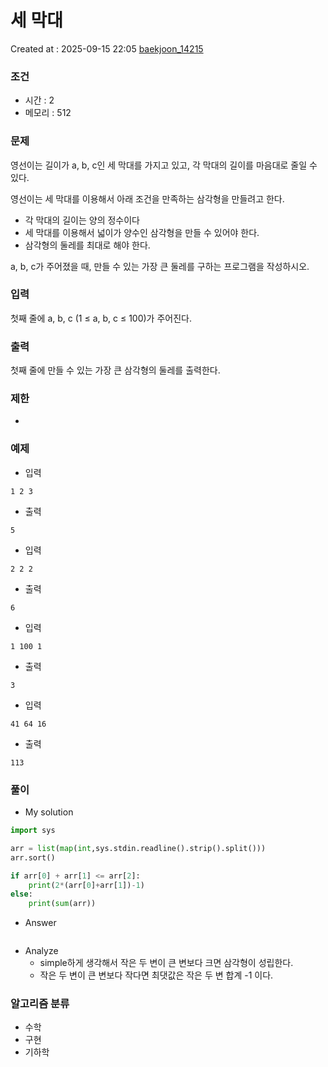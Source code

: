 # 세 막대
Created at : 2025-09-15 22:05
[baekjoon_14215](https://www.acmicpc.net/problem/14215)
### 조건
- 시간 : 2
- 메모리 : 512
### 문제
영선이는 길이가 a, b, c인 세 막대를 가지고 있고, 각 막대의 길이를 마음대로 줄일 수 있다.

영선이는 세 막대를 이용해서 아래 조건을 만족하는 삼각형을 만들려고 한다.

- 각 막대의 길이는 양의 정수이다
- 세 막대를 이용해서 넓이가 양수인 삼각형을 만들 수 있어야 한다.
- 삼각형의 둘레를 최대로 해야 한다.

a, b, c가 주어졌을 때, 만들 수 있는 가장 큰 둘레를 구하는 프로그램을 작성하시오.
### 입력
첫째 줄에 a, b, c (1 ≤ a, b, c ≤ 100)가 주어진다.
### 출력
첫째 줄에 만들 수 있는 가장 큰 삼각형의 둘레를 출력한다.
### 제한
- 
### 예제
- 입력
```
1 2 3
```
- 출력
```
5
``` 
- 입력
```
2 2 2
```
- 출력
```
6
``` 
- 입력
```
1 100 1
```
- 출력
```
3
``` 
- 입력
```
41 64 16
```
- 출력
```
113
``` 

### 풀이
- My solution
```python
import sys

arr = list(map(int,sys.stdin.readline().strip().split()))
arr.sort()

if arr[0] + arr[1] <= arr[2]:
    print(2*(arr[0]+arr[1])-1)
else:
    print(sum(arr))
```

- Answer
```python

```

- Analyze
	-  simple하게 생각해서 작은 두 변이 큰 변보다 크면 삼각형이 성립한다.
	- 작은 두 변이 큰 변보다 작다면 최댓값은 작은 두 변 합계 -1 이다.
### 알고리즘 분류
- 수학
- 구현
- 기하학